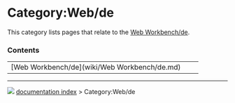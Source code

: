 # Category:Web/de
This category lists pages that relate to the [Web Workbench/de](Web_Workbench/de.md).

### Contents

|     |     |     |
| --- | --- | --- |
| [Web Workbench/de](wiki/Web Workbench/de.md) |



---
![](images/Right_arrow.png) [documentation index](../README.md) > Category:Web/de
